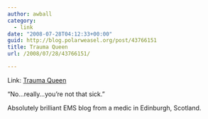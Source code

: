 ```yaml
---
author: awball
category:
  - link
date: "2008-07-28T04:12:33+00:00"
guid: http://blog.polarweasel.org/post/43766151
title: Trauma Queen
url: /2008/07/28/43766151/

---
```

Link: [Trauma Queen](http://traumaqueen.net/)

“No…really…you’re not that sick.”

Absolutely brilliant EMS blog from a medic in Edinburgh, Scotland.
